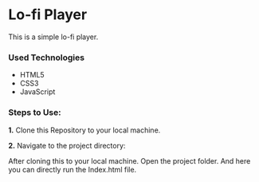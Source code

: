 <h1>Lo-fi Player </h1>

<p>This is a simple lo-fi player. </p>

<h3>Used Technologies</h3>

<ul>

<li>HTML5</li>

<li>CSS3</li>

<li>JavaScript</li>

</ul>

### Steps to Use:


**1.** Clone this Repository to your local machine.


**2.** Navigate to the project directory:

After cloning this to your local machine. Open the project folder. And here you can directly run the Index.html file.


